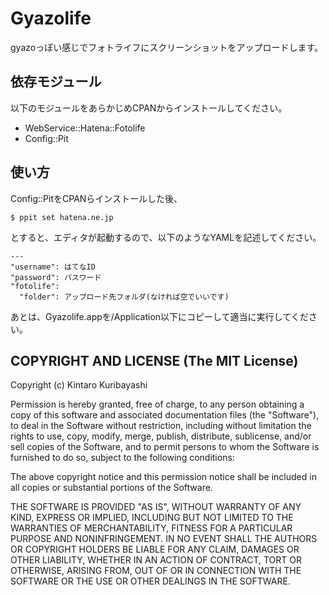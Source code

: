 # Gyazolife

gyazoっぽい感じでフォトライフにスクリーンショットをアップロードします。

## 依存モジュール

以下のモジュールをあらかじめCPANからインストールしてください。

- WebService::Hatena::Fotolife
- Config::Pit

## 使い方

Config::PitをCPANらインストールした後、

    $ ppit set hatena.ne.jp

とすると、エディタが起動するので、以下のようなYAMLを記述してください。

    ---
    "username": はてなID
    "password": パスワード
    "fotolife":
      "folder": アップロード先フォルダ(なければ空でいいです)

あとは、Gyazolife.appを/Application以下にコピーして適当に実行してください。

## COPYRIGHT AND LICENSE (The MIT License)

Copyright (c) Kintaro Kuribayashi

Permission is hereby granted, free of charge, to any person obtaining a copy of this software and associated documentation files (the "Software"), to deal in the Software without restriction, including without limitation the rights to use, copy, modify, merge, publish, distribute, sublicense, and/or sell copies of the Software, and to permit persons to whom the Software is furnished to do so, subject to the following conditions:

The above copyright notice and this permission notice shall be included in all copies or substantial portions of the Software.

THE SOFTWARE IS PROVIDED "AS IS", WITHOUT WARRANTY OF ANY KIND, EXPRESS OR IMPLIED, INCLUDING BUT NOT LIMITED TO THE WARRANTIES OF MERCHANTABILITY, FITNESS FOR A PARTICULAR PURPOSE AND NONINFRINGEMENT. IN NO EVENT SHALL THE AUTHORS OR COPYRIGHT HOLDERS BE LIABLE FOR ANY CLAIM, DAMAGES OR OTHER LIABILITY, WHETHER IN AN ACTION OF CONTRACT, TORT OR OTHERWISE, ARISING FROM, OUT OF OR IN CONNECTION WITH THE SOFTWARE OR THE USE OR OTHER DEALINGS IN THE SOFTWARE.
